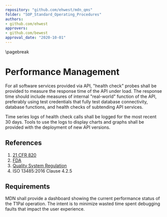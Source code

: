 ```yaml
---
repository: "github.com/ehwest/mdn_qms"
folder: "SOP_Standard_Operating_Procedures"
authors:
- github.com/ehwest
approvers:
- github.com/bewest
approval_date: "2020-10-01"
---
```

\pagebreak
# Performance Management

For all software services provided via API, "health check" probes shall be provided to measure the response time of the API under load.  The response time should include measures of internal "real-world" function of the API, preferably using test credentials that fully test database connectivity, database functions, and health checks of subtending API services.

Time series logs of health check calls shall be logged for the most recent 30 days.  Tools to use the logs to display charts and graphs shall be provided with the deployment of new API versions.



## References

1. [21 CFR 820](https://www.accessdata.fda.gov/scripts/cdrh/cfdocs/cfcfr/CFRSearch.cfm?CFRPart=820&amp;showFR=1&amp;subpartNode=21:8.0.1.1.12.13)
2. [FDA](https://www.accessdata.fda.gov/scripts/cdrh/cfdocs/cfcfr/CFRSearch.cfm?CFRPart=820&amp;showFR=1&amp;subpartNode=21:8.0.1.1.12.13)
3.  [Quality System Regulation](https://www.accessdata.fda.gov/scripts/cdrh/cfdocs/cfcfr/CFRSearch.cfm?CFRPart=820&amp;showFR=1&amp;subpartNode=21:8.0.1.1.12.13)
4. ISO 13485:2016 Clause 4.2.5

## Requirements
MDN shall provide a dashboard showing the current performance status of the T1Pal operation.  The intent is to minimize wasted time spent debugging faults that impact the user experience.

